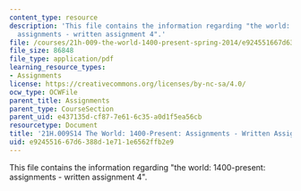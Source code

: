 ```yaml
---
content_type: resource
description: 'This file contains the information regarding "the world: 1400-present:
  assignments - written assignment 4".'
file: /courses/21h-009-the-world-1400-present-spring-2014/e924551667d6388d1e711e6562ffb2e9_MIT21H_009S14_WrittenAsgn4.pdf
file_size: 86848
file_type: application/pdf
learning_resource_types:
- Assignments
license: https://creativecommons.org/licenses/by-nc-sa/4.0/
ocw_type: OCWFile
parent_title: Assignments
parent_type: CourseSection
parent_uid: e437135d-cf87-7e61-6c35-a0d1f5ea56cb
resourcetype: Document
title: '21H.009S14 The World: 1400-Present: Assignments - Written Assignment 4'
uid: e9245516-67d6-388d-1e71-1e6562ffb2e9
---
```

This file contains the information regarding "the world: 1400-present: assignments - written assignment 4".